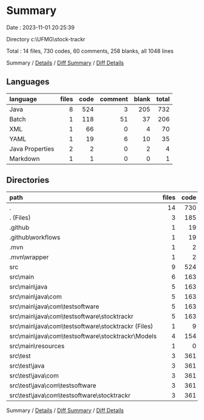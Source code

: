 # Summary

Date : 2023-11-01 20:25:39

Directory c:\\UFMG\\stock-trackr

Total : 14 files,  730 codes, 60 comments, 258 blanks, all 1048 lines

Summary / [Details](details.md) / [Diff Summary](diff.md) / [Diff Details](diff-details.md)

## Languages
| language | files | code | comment | blank | total |
| :--- | ---: | ---: | ---: | ---: | ---: |
| Java | 8 | 524 | 3 | 205 | 732 |
| Batch | 1 | 118 | 51 | 37 | 206 |
| XML | 1 | 66 | 0 | 4 | 70 |
| YAML | 1 | 19 | 6 | 10 | 35 |
| Java Properties | 2 | 2 | 0 | 2 | 4 |
| Markdown | 1 | 1 | 0 | 0 | 1 |

## Directories
| path | files | code | comment | blank | total |
| :--- | ---: | ---: | ---: | ---: | ---: |
| . | 14 | 730 | 60 | 258 | 1,048 |
| . (Files) | 3 | 185 | 51 | 41 | 277 |
| .github | 1 | 19 | 6 | 10 | 35 |
| .github\\workflows | 1 | 19 | 6 | 10 | 35 |
| .mvn | 1 | 2 | 0 | 1 | 3 |
| .mvn\\wrapper | 1 | 2 | 0 | 1 | 3 |
| src | 9 | 524 | 3 | 206 | 733 |
| src\\main | 6 | 163 | 3 | 63 | 229 |
| src\\main\\java | 5 | 163 | 3 | 62 | 228 |
| src\\main\\java\\com | 5 | 163 | 3 | 62 | 228 |
| src\\main\\java\\com\\testsoftware | 5 | 163 | 3 | 62 | 228 |
| src\\main\\java\\com\\testsoftware\\stocktrackr | 5 | 163 | 3 | 62 | 228 |
| src\\main\\java\\com\\testsoftware\\stocktrackr (Files) | 1 | 9 | 0 | 5 | 14 |
| src\\main\\java\\com\\testsoftware\\stocktrackr\\Models | 4 | 154 | 3 | 57 | 214 |
| src\\main\\resources | 1 | 0 | 0 | 1 | 1 |
| src\\test | 3 | 361 | 0 | 143 | 504 |
| src\\test\\java | 3 | 361 | 0 | 143 | 504 |
| src\\test\\java\\com | 3 | 361 | 0 | 143 | 504 |
| src\\test\\java\\com\\testsoftware | 3 | 361 | 0 | 143 | 504 |
| src\\test\\java\\com\\testsoftware\\stocktrackr | 3 | 361 | 0 | 143 | 504 |

Summary / [Details](details.md) / [Diff Summary](diff.md) / [Diff Details](diff-details.md)